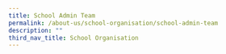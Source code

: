 ```yaml
---
title: School Admin Team
permalink: /about-us/school-organisation/school-admin-team
description: ""
third_nav_title: School Organisation
---
```

